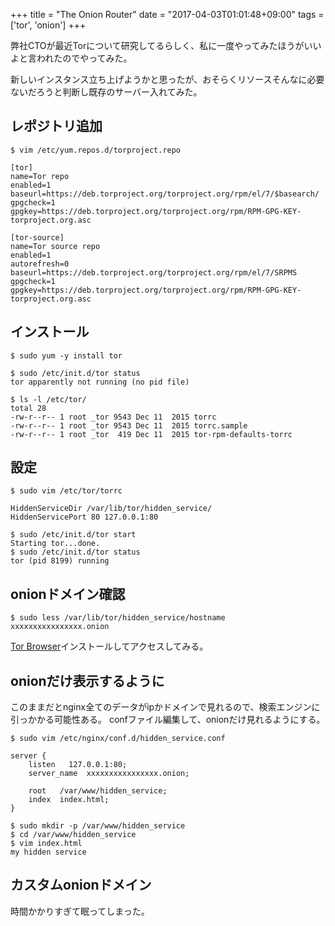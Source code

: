 +++
title = "The Onion Router"
date = "2017-04-03T01:01:48+09:00"
tags = ['tor', 'onion']
+++

弊社CTOが最近Torについて研究してるらしく、私に一度やってみたほうがいいよと言われたのでやってみた。

新しいインスタンス立ち上げようかと思ったが、おそらくリソースそんなに必要ないだろうと判断し既存のサーバー入れてみた。

## レポジトリ追加

```
$ vim /etc/yum.repos.d/torproject.repo

[tor]
name=Tor repo
enabled=1
baseurl=https://deb.torproject.org/torproject.org/rpm/el/7/$basearch/
gpgcheck=1
gpgkey=https://deb.torproject.org/torproject.org/rpm/RPM-GPG-KEY-torproject.org.asc

[tor-source]
name=Tor source repo
enabled=1
autorefresh=0
baseurl=https://deb.torproject.org/torproject.org/rpm/el/7/SRPMS
gpgcheck=1
gpgkey=https://deb.torproject.org/torproject.org/rpm/RPM-GPG-KEY-torproject.org.asc
```

## インストール
```
$ sudo yum -y install tor

$ sudo /etc/init.d/tor status
tor apparently not running (no pid file)

$ ls -l /etc/tor/
total 28
-rw-r--r-- 1 root _tor 9543 Dec 11  2015 torrc
-rw-r--r-- 1 root _tor 9543 Dec 11  2015 torrc.sample
-rw-r--r-- 1 root _tor  419 Dec 11  2015 tor-rpm-defaults-torrc
```

## 設定
```
$ sudo vim /etc/tor/torrc

HiddenServiceDir /var/lib/tor/hidden_service/
HiddenServicePort 80 127.0.0.1:80

$ sudo /etc/init.d/tor start
Starting tor...done.
$ sudo /etc/init.d/tor status
tor (pid 8199) running
```

## onionドメイン確認
```
$ sudo less /var/lib/tor/hidden_service/hostname
xxxxxxxxxxxxxxxx.onion
```

[Tor Browser](https://www.torproject.org/download/download-easy.html.en)インストールしてアクセスしてみる。

## onionだけ表示するように
このままだとnginx全てのデータがipかドメインで見れるので、検索エンジンに引っかかる可能性ある。 confファイル編集して、onionだけ見れるようにする。
```
$ sudo vim /etc/nginx/conf.d/hidden_service.conf

server {
    listen   127.0.0.1:80;
    server_name  xxxxxxxxxxxxxxxx.onion;

    root   /var/www/hidden_service;
    index  index.html;
}

$ sudo mkdir -p /var/www/hidden_service
$ cd /var/www/hidden_service
$ vim index.html
my hidden service
```

## カスタムonionドメイン
時間かかりすぎて眠ってしまった。
